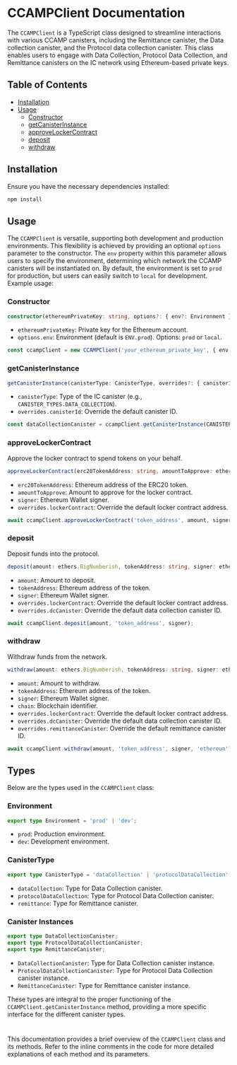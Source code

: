 
# CCAMPClient Documentation

The `CCAMPClient` is a TypeScript class designed to streamline interactions with various CCAMP canisters, including the Remittance canister, the Data collection canister, and the Protocol data collection canister. This class enables users to engage with Data Collection, Protocol Data Collection, and Remittance canisters on the IC network using Ethereum-based private keys.

## Table of Contents

- [Installation](https://chat.openai.com/c/073de091-84c7-4ff6-aded-3955335ad8a3#installation)
- [Usage](https://chat.openai.com/c/073de091-84c7-4ff6-aded-3955335ad8a3#usage)
  - [Constructor](https://chat.openai.com/c/073de091-84c7-4ff6-aded-3955335ad8a3#constructor)
  - [getCanisterInstance](https://chat.openai.com/c/073de091-84c7-4ff6-aded-3955335ad8a3#getcanisterinstance)
  - [approveLockerContract](https://chat.openai.com/c/073de091-84c7-4ff6-aded-3955335ad8a3#approvelockercontract)
  - [deposit](https://chat.openai.com/c/073de091-84c7-4ff6-aded-3955335ad8a3#deposit)
  - [withdraw](https://chat.openai.com/c/073de091-84c7-4ff6-aded-3955335ad8a3#withdraw)

## Installation

Ensure you have the necessary dependencies installed:

```bash
npm install
```

## Usage

The `CCAMPClient` is versatile, supporting both development and production environments. This flexibility is achieved by providing an optional `options` parameter to the constructor. The `env` property within this parameter allows users to specify the environment, determining which network the CCAMP canisters will be instantiated on. By default, the environment is set to `prod` for production, but users can easily switch to `local` for development. Example usage:

### Constructor

```typescript
constructor(ethereumPrivateKey: string, options?: { env?: Environment })
```

- `ethereumPrivateKey`: Private key for the Ethereum account.
- `options.env`: Environment (default is `ENV.prod`). Options: `prod` or `local`.

```typescript
const ccampClient = new CCAMPClient('your_ethereum_private_key', { env: ENV.prod });
```

### getCanisterInstance

```typescript
getCanisterInstance(canisterType: CanisterType, overrides?: { canisterId?: string }): any
```

- `canisterType`: Type of the IC canister (e.g., `CANISTER_TYPES.DATA_COLLECTION`).
- `overrides.canisterId`: Override the default canister ID.

```typescript
const dataCollectionCanister = ccampClient.getCanisterInstance(CANISTER_TYPES.DATA_COLLECTION);
```

### approveLockerContract

Approve the locker contract to spend tokens on your behalf.

```typescript
approveLockerContract(erc20TokenAddress: string, amountToApprove: ethers.BigNumberish, signer: ethers.Wallet, overrides?: { lockerContract?: string }): Promise<any>
```

- `erc20TokenAddress`: Ethereum address of the ERC20 token.
- `amountToApprove`: Amount to approve for the locker contract.
- `signer`: Ethereum Wallet signer.
- `overrides.lockerContract`: Override the default locker contract address.

```typescript
await ccampClient.approveLockerContract('token_address', amount, signer);
```

### deposit

Deposit funds into the protocol.

```typescript
deposit(amount: ethers.BigNumberish, tokenAddress: string, signer: ethers.Wallet, overrides?: { lockerContract?: string; dcCanister?: string }): Promise<Transaction>
```

- `amount`: Amount to deposit.
- `tokenAddress`: Ethereum address of the token.
- `signer`: Ethereum Wallet signer.
- `overrides.lockerContract`: Override the default locker contract address.
- `overrides.dcCanister`: Override the default data collection canister ID.

```typescript
await ccampClient.deposit(amount, 'token_address', signer);
```

### withdraw

Withdraw funds from the network.

```typescript
withdraw(amount: ethers.BigNumberish, tokenAddress: string, signer: ethers.Wallet, chain: string, overrides?: { lockerContract?: string; dcCanister?: string; remittanceCanister?: string }): Promise<Transaction>
```

- `amount`: Amount to withdraw.
- `tokenAddress`: Ethereum address of the token.
- `signer`: Ethereum Wallet signer.
- `chain`: Blockchain identifier.
- `overrides.lockerContract`: Override the default locker contract address.
- `overrides.dcCanister`: Override the default data collection canister ID.
- `overrides.remittanceCanister`: Override the default remittance canister ID.

```typescript
await ccampClient.withdraw(amount, 'token_address', signer, 'ethereum');
```

## Types

Below are the types used in the `CCAMPClient` class:

### Environment

```typescript
export type Environment = 'prod' | 'dev';
```

- `prod`: Production environment.
- `dev`: Development environment.

### CanisterType

```typescript
export type CanisterType = 'dataCollection' | 'protocolDataCollection' | 'remittance';
```

- `dataCollection`: Type for Data Collection canister.
- `protocolDataCollection`: Type for Protocol Data Collection canister.
- `remittance`: Type for Remittance canister.

### Canister Instances

```typescript
export type DataCollectionCanister;
export type ProtocolDataCollectionCanister;
export type RemittanceCanister;
```

- `DataCollectionCanister`: Type for Data Collection canister instance.
- `ProtocolDataCollectionCanister`: Type for Protocol Data Collection canister instance.
- `RemittanceCanister`: Type for Remittance canister instance.

These types are integral to the proper functioning of the `CCAMPClient.getCanisterInstance` method, providing a more specific interface for the different canister types.

#
This documentation provides a brief overview of the `CCAMPClient` class and its methods. Refer to the inline comments in the code for more detailed explanations of each method and its parameters.